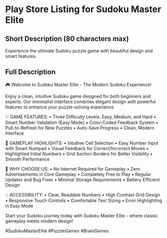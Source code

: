# Play Store Listing for Sudoku Master Elite

## Short Description (80 characters max)
Experience the ultimate Sudoku puzzle game with beautiful design and smart features.

## Full Description
🎮 Welcome to Sudoku Master Elite - The Modern Sudoku Experience! 

Enjoy a clean, intuitive Sudoku game designed for both beginners and experts. Our minimalist interface combines elegant design with powerful features to enhance your puzzle-solving experience.

✨ GAME FEATURES:
• Three Difficulty Levels: Easy, Medium, and Hard
• Smart Number Validation (Easy Mode)
• Color-Coded Feedback System
• Pull-to-Refresh for New Puzzles
• Auto-Save Progress
• Clean, Modern Interface

🎯 GAMEPLAY HIGHLIGHTS:
• Intuitive Cell Selection
• Easy Number Input with Smart Numpad
• Visual Feedback for Correct/Incorrect Moves
• Highlighted Initial Numbers
• Grid Section Borders for Better Visibility
• Smooth Performance

🌟 WHY CHOOSE US:
• No Internet Required for Gameplay
• Zero Advertisements in Core Gameplay
• Completely Free to Play
• Regular Updates and Bug Fixes
• Minimal Storage Requirements
• Battery Efficient Design

💡 ACCESSIBILITY:
• Clear, Readable Numbers
• High Contrast Grid Design
• Responsive Touch Controls
• Comfortable Text Sizing
• Error Highlighting in Easy Mode

Start your Sudoku journey today with Sudoku Master Elite - where classic gameplay meets modern design!

#SudokuMasterElite #PuzzleGames #BrainGames
